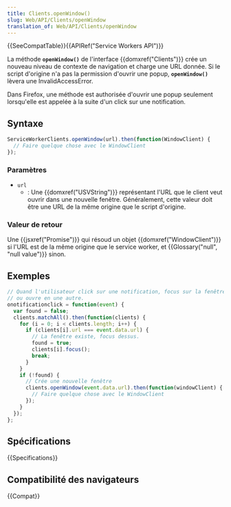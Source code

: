 ```yaml
---
title: Clients.openWindow()
slug: Web/API/Clients/openWindow
translation_of: Web/API/Clients/openWindow
---
```

{{SeeCompatTable}}{{APIRef("Service Workers API")}}

La méthode **`openWindow()`** de l'interface {{domxref("Clients")}} crée un nouveau niveau de contexte de navigation et charge une URL donnée. Si le script d'origine n'a pas la permission d'ouvrir une popup, **`openWindow()`** lèvera une InvalidAccessError.

Dans Firefox, une méthode est authorisée d'ouvrir une popup seulement lorsqu'elle est appelée à la suite d'un click sur une notification.

## Syntaxe

```js
ServiceWorkerClients.openWindow(url).then(function(WindowClient) {
  // Faire quelque chose avec le WindowClient
});
```

### Paramètres

- `url`
  - : Une {{domxref("USVString")}} représentant l'URL que le client veut ouvrir dans une nouvelle fenêtre. Généralement, cette valeur doit être une URL de la même origine que le script d'origine.

### Valeur de retour

Une {{jsxref("Promise")}} qui résoud un objet {{domxref("WindowClient")}} si l'URL est de la même origine que le service worker, et {{Glossary("null", "null value")}} sinon.

## Exemples

```js
// Quand l'utilisateur click sur une notification, focus sur la fenêtre si elle existe,
// ou ouvre en une autre.
onotificationclick = function(event) {
  var found = false;
  clients.matchAll().then(function(clients) {
    for (i = 0; i < clients.length; i++) {
      if (clients[i].url === event.data.url) {
        // La fenêtre existe, focus dessus.
        found = true;
        clients[i].focus();
        break;
      }
    }
    if (!found) {
      // Crée une nouvelle fenêtre
      clients.openWindow(event.data.url).then(function(windowClient) {
        // Faire quelque chose avec le WindowClient
      });
    }
  });
};
```

## Spécifications

{{Specifications}}

## Compatibilité des navigateurs

{{Compat}}
